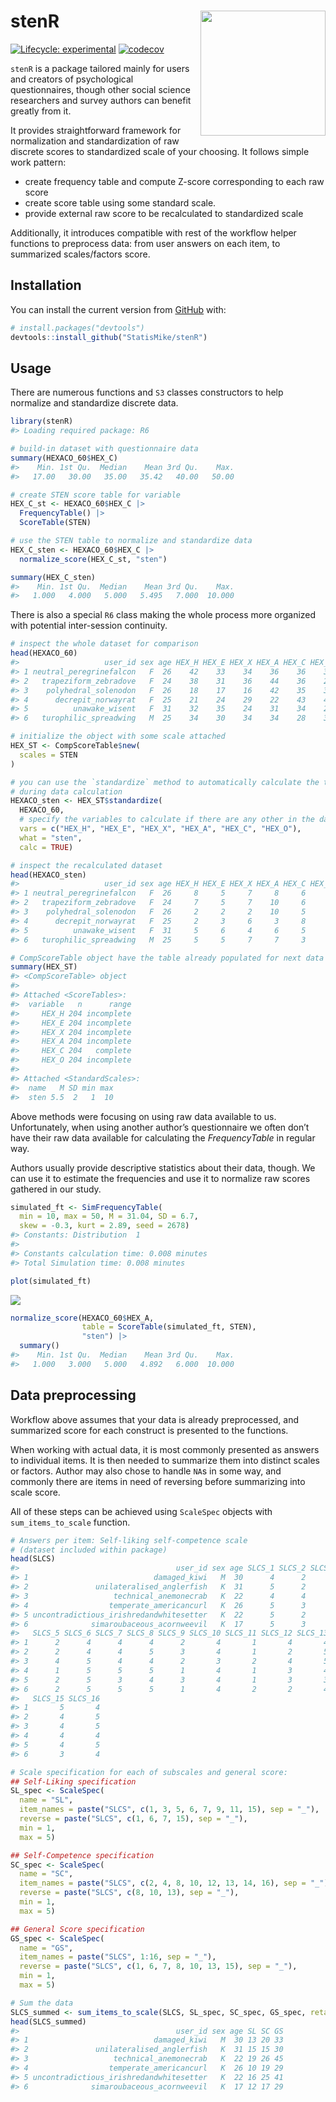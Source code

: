 
<!-- README.md is generated from README.Rmd. Please edit that file -->

# stenR <img src='man/figures/logo.png' align="right" width="200" style="float:right; width:200px !important;"/>

<!-- badges: start -->

[![Lifecycle:
experimental](https://img.shields.io/badge/lifecycle-experimental-blue.svg)](https://lifecycle.r-lib.org/articles/stages.html#experimental)
[![codecov](https://codecov.io/gh/StatisMike/stenR/branch/master/graph/badge.svg?token=H62VR1J454)](https://codecov.io/gh/StatisMike/stenR)
<!-- badges: end -->

`stenR` is a package tailored mainly for users and creators of
psychological questionnaires, though other social science researchers
and survey authors can benefit greatly from it.

It provides straightforward framework for normalization and
standardization of raw discrete scores to standardized scale of your
choosing. It follows simple work pattern:

-   create frequency table and compute Z-score corresponding to each raw
    score
-   create score table using some standard scale.
-   provide external raw score to be recalculated to standardized scale

Additionally, it introduces compatible with rest of the workflow helper
functions to preprocess data: from user answers on each item, to
summarized scales/factors score.

## Installation

You can install the current version from [GitHub](https://github.com/)
with:

``` r
# install.packages("devtools")
devtools::install_github("StatisMike/stenR")
```

## Usage

There are numerous functions and `S3` classes constructors to help
normalize and standardize discrete data.

``` r
library(stenR)
#> Loading required package: R6

# build-in dataset with questionnaire data
summary(HEXACO_60$HEX_C)
#>    Min. 1st Qu.  Median    Mean 3rd Qu.    Max. 
#>   17.00   30.00   35.00   35.42   40.00   50.00

# create STEN score table for variable
HEX_C_st <- HEXACO_60$HEX_C |>
  FrequencyTable() |>
  ScoreTable(STEN)

# use the STEN table to normalize and standardize data
HEX_C_sten <- HEXACO_60$HEX_C |>
  normalize_score(HEX_C_st, "sten")

summary(HEX_C_sten)
#>    Min. 1st Qu.  Median    Mean 3rd Qu.    Max. 
#>   1.000   4.000   5.000   5.495   7.000  10.000
```

There is also a special `R6` class making the whole process more
organized with potential inter-session continuity.

``` r
# inspect the whole dataset for comparison
head(HEXACO_60)
#>                   user_id sex age HEX_H HEX_E HEX_X HEX_A HEX_C HEX_O
#> 1 neutral_peregrinefalcon   F  26    42    33    34    36    36    31
#> 2   trapeziform_zebradove   F  24    38    31    36    44    36    28
#> 3    polyhedral_solenodon   F  26    18    17    16    42    35    37
#> 4      decrepit_norwayrat   F  25    21    24    29    22    43    47
#> 5          unawake_wisent   F  31    32    35    24    31    34    28
#> 6   turophilic_spreadwing   M  25    34    30    34    34    28    39

# initialize the object with some scale attached
HEX_ST <- CompScoreTable$new(
  scales = STEN
)

# you can use the `standardize` method to automatically calculate the tables
# during data calculation
HEXACO_sten <- HEX_ST$standardize(
  HEXACO_60,
  # specify the variables to calculate if there are any other in the data.frame
  vars = c("HEX_H", "HEX_E", "HEX_X", "HEX_A", "HEX_C", "HEX_O"),
  what = "sten",
  calc = TRUE)

# inspect the recalculated dataset
head(HEXACO_sten)
#>                   user_id sex age HEX_H HEX_E HEX_X HEX_A HEX_C HEX_O
#> 1 neutral_peregrinefalcon   F  26     8     5     7     8     6     3
#> 2   trapeziform_zebradove   F  24     7     5     7    10     6     2
#> 3    polyhedral_solenodon   F  26     2     2     2    10     5     5
#> 4      decrepit_norwayrat   F  25     2     3     6     3     8     9
#> 5          unawake_wisent   F  31     5     6     4     6     5     2
#> 6   turophilic_spreadwing   M  25     5     5     7     7     3     6

# CompScoreTable object have the table already populated for next data input
summary(HEX_ST)
#> <CompScoreTable> object
#> 
#> Attached <ScoreTables>:
#>  variable   n      range
#>     HEX_H 204 incomplete
#>     HEX_E 204 incomplete
#>     HEX_X 204 incomplete
#>     HEX_A 204 incomplete
#>     HEX_C 204   complete
#>     HEX_O 204 incomplete
#> 
#> Attached <StandardScales>:
#>  name   M SD min max
#>  sten 5.5  2   1  10
```

Above methods were focusing on using raw data available to us.
Unfortunately, when using another author’s questionnaire we often don’t
have their raw data available for calculating the *FrequencyTable* in
regular way.

Authors usually provide descriptive statistics about their data, though.
We can use it to estimate the frequencies and use it to normalize raw
scores gathered in our study.

``` r
simulated_ft <- SimFrequencyTable(
  min = 10, max = 50, M = 31.04, SD = 6.7, 
  skew = -0.3, kurt = 2.89, seed = 2678)
#> Constants: Distribution  1  
#> 
#> Constants calculation time: 0.008 minutes 
#> Total Simulation time: 0.008 minutes

plot(simulated_ft)
```

![](man/figures/README-simulated_use-1.png)<!-- -->

``` r
normalize_score(HEXACO_60$HEX_A,
                table = ScoreTable(simulated_ft, STEN),
                "sten") |>
  summary()
#>    Min. 1st Qu.  Median    Mean 3rd Qu.    Max. 
#>   1.000   3.000   5.000   4.892   6.000  10.000
```

## Data preprocessing

Workflow above assumes that your data is already preprocessed, and
summarized score for each construct is presented to the functions.

When working with actual data, it is most commonly presented as answers
to individual items. It is then needed to summarize them into distinct
scales or factors. Author may also chose to handle `NA`s in some way,
and commonly there are items in need of reversing before summarizing
into scale score.

All of these steps can be achieved using `ScaleSpec` objects with
`sum_items_to_scale` function.

``` r
# Answers per item: Self-liking self-competence scale
# (dataset included within package)
head(SLCS)
#>                                   user_id sex age SLCS_1 SLCS_2 SLCS_3 SLCS_4
#> 1                            damaged_kiwi   M  30      4      2      1      2
#> 2               unilateralised_anglerfish   K  31      5      2      2      1
#> 3                   technical_anemonecrab   K  22      4      4      4      4
#> 4                  temperate_americancurl   K  26      5      3      2      2
#> 5 uncontradictious_irishredandwhitesetter   K  22      5      2      3      4
#> 6              simaroubaceous_acornweevil   K  17      5      3      1      2
#>   SLCS_5 SLCS_6 SLCS_7 SLCS_8 SLCS_9 SLCS_10 SLCS_11 SLCS_12 SLCS_13 SLCS_14
#> 1      2      4      4      4      2       4       1       4       4       2
#> 2      2      4      4      5      3       4       1       2       5       1
#> 3      4      5      4      4      2       3       2       4       5       3
#> 4      1      5      5      5      1       4       1       3       4       2
#> 5      2      5      3      4      3       4       1       3       3       4
#> 6      2      5      5      5      1       4       2       2       4       1
#>   SLCS_15 SLCS_16
#> 1       5       4
#> 2       4       5
#> 3       4       5
#> 4       4       4
#> 5       4       5
#> 6       3       4

# Scale specification for each of subscales and general score:
## Self-Liking specification
SL_spec <- ScaleSpec(
  name = "SL",
  item_names = paste("SLCS", c(1, 3, 5, 6, 7, 9, 11, 15), sep = "_"),
  reverse = paste("SLCS", c(1, 6, 7, 15), sep = "_"),
  min = 1,
  max = 5)

## Self-Competence specification
SC_spec <- ScaleSpec(
  name = "SC",
  item_names = paste("SLCS", c(2, 4, 8, 10, 12, 13, 14, 16), sep = "_"),
  reverse = paste("SLCS", c(8, 10, 13), sep = "_"),
  min = 1,
  max = 5)

## General Score specification
GS_spec <- ScaleSpec(
  name = "GS",
  item_names = paste("SLCS", 1:16, sep = "_"),
  reverse = paste("SLCS", c(1, 6, 7, 8, 10, 13, 15), sep = "_"),
  min = 1, 
  max = 5)

# Sum the data
SLCS_summed <- sum_items_to_scale(SLCS, SL_spec, SC_spec, GS_spec, retain = c("user_id", "sex", "age"))
head(SLCS_summed)
#>                                   user_id sex age SL SC GS
#> 1                            damaged_kiwi   M  30 13 20 33
#> 2               unilateralised_anglerfish   K  31 15 15 30
#> 3                   technical_anemonecrab   K  22 19 26 45
#> 4                  temperate_americancurl   K  26 10 19 29
#> 5 uncontradictious_irishredandwhitesetter   K  22 16 25 41
#> 6              simaroubaceous_acornweevil   K  17 12 17 29
```
